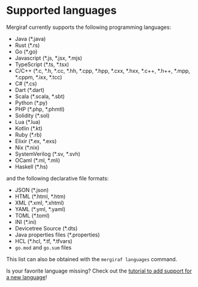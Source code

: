 # Supported languages

Mergiraf currently supports the following programming languages:
* Java (*.java)
* Rust (*.rs)
* Go (*.go)
* Javascript (*.js, *.jsx, *.mjs)
* TypeScript (*.ts, *.tsx)
* C/C++ (*.c, *.h, *.cc, *.hh, *.cpp, *.hpp, *.cxx, *.hxx, *.c++, *.h++, *.mpp, *.cppm, *.ixx, *.tcc)
* C# (*.cs)
* Dart (*.dart)
* Scala (*.scala, *.sbt)
* Python (*.py)
* PHP (*.php, *.phmtl)
* Solidity (*.sol)
* Lua (*.lua)
* Kotlin (*.kt)
* Ruby (*.rb)
* Elixir (*.ex, *.exs)
* Nix (*.nix)
* SystemVerilog (*.sv, *.svh)
* OCaml (*.ml, *.mli)
* Haskell (*.hs)

and the following declarative file formats:
* JSON (*.json)
* HTML (*.html, *.htm)
* XML (*.xml, *.xhtml)
* YAML (*.yml, *.yaml)
* TOML (*.toml)
* INI (*.ini)
* Devicetree Source (*.dts)
* Java properties files (*.properties)
* HCL (*.hcl, *.tf, *.tfvars)
* `go.mod` and `go.sum` files

This list can also be obtained with the `mergiraf languages` command.

Is your favorite language missing? Check out the [tutorial to add support for a new language](./adding-a-language.md)!
